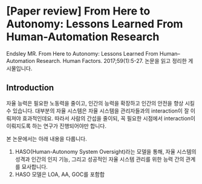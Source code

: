 # [Paper review] From Here to Autonomy: Lessons Learned From Human-Automation Research

Endsley MR. From Here to Autonomy: Lessons Learned From Human–Automation Research. Human Factors. 2017;59(1):5-27.  논문을 읽고 정리한 게시물입니다.
## Introduction
자율 능력은 필요한 노동력을 줄이고, 인간의 능력을 확장하고 인간의 안전을 향상 시킬 수 있습니다. 대부분의 자율 시스템은 자율 시스템을 관리자들과의 interaction이 잘 이뤄져야 효과적인데요. 따라서 사람의 간섭을 줄이되, 꼭 필요한 시점에서 interaction이 이뤄지도록 하는 연구가 진행되어야만 합니다.

본 논문에서는 아래 내용을 다룹니다.
1. HASO(Human-Autonomy System Oversight)라는 모델을 통해, 자율 시스템의 성격과 인간의 인지 기능, 그리고 성공적인 자율 시스템 관리를 위한 능력 간의 관계를 묘사합니다.
2. HASO 모델은 LOA, AA, GOC를 포함합
<!--stackedit_data:
eyJoaXN0b3J5IjpbNjczMzY5OTA5XX0=
-->